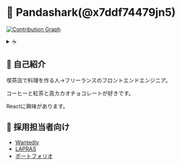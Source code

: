 # 🦈 Pandashark(@x7ddf74479jn5)

[![Contribution Graph](https://commit-365.vercel.app/api/svg/x7ddf74479jn5?url=https%3A%2F%2Fimages.microcms-assets.io%2Fassets%2F0f0be30c2c05436aa4fd3e8b38001530%2Fec2e28b9067044ff870e040584cc2e66%2Fcafe-latte.webp&day=90)](https://commit-365.vercel.app/)

<details>
  <summary>☕️</summary>
<img src="https://user-images.githubusercontent.com/68179184/230010443-0c9113bf-fb24-4d64-9b1d-850cbfa15f7f.png" maxHeight=300 alt="coffee">
</details>

## 📜 自己紹介

喫茶店で料理を作る人→フリーランスのフロントエンドエンジニア。

コーヒーと紅茶と高カカオチョコレートが好きです。

Reactに興味があります。

## 👔 採用担当者向け

- [Wantedly](https://www.wantedly.com/id/x7ddf74479jn5_tu)
- [LAPRAS](https://lapras.com/public/2CGDQZF)
- [ポートフォリオ](https://pandashark-portfolio.netlify.app/)
